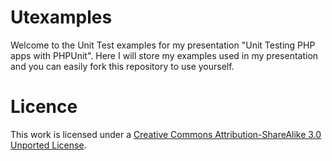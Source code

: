 # Utexamples

Welcome to the Unit Test examples for my presentation "Unit Testing PHP apps with PHPUnit". Here I will store my examples used in my presentation and you can easily fork this repository to use yourself.

# Licence

This work is licensed under a [Creative Commons Attribution-ShareAlike 3.0 Unported License](LICENCE).
